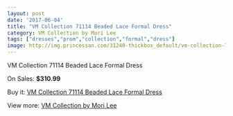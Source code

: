 ```yaml
---
layout: post
date: '2017-06-04'
title: "VM Collection 71114 Beaded Lace Formal Dress"
category: VM Collection by Mori Lee
tags: ["dresses","prom","collection","formal","dress"]
image: http://img.princessan.com/31240-thickbox_default/vm-collection-71114-beaded-lace-formal-dress.jpg
---
```

VM Collection 71114 Beaded Lace Formal Dress

On Sales: **$310.99**
<a href="https://www.princessan.com/en/vm-collection-by-mori-lee/14175-vm-collection-71114-beaded-lace-formal-dress.html"><amp-img layout="responsive" width="600" height="600" src="//img.princessan.com/31240-thickbox_default/vm-collection-71114-beaded-lace-formal-dress.jpg" alt="VM Collection 71114 Beaded Lace Formal Dress 0" /></a>
<a href="https://www.princessan.com/en/vm-collection-by-mori-lee/14175-vm-collection-71114-beaded-lace-formal-dress.html"><amp-img layout="responsive" width="600" height="600" src="//img.princessan.com/31243-thickbox_default/vm-collection-71114-beaded-lace-formal-dress.jpg" alt="VM Collection 71114 Beaded Lace Formal Dress 1" /></a>
<a href="https://www.princessan.com/en/vm-collection-by-mori-lee/14175-vm-collection-71114-beaded-lace-formal-dress.html"><amp-img layout="responsive" width="600" height="600" src="//img.princessan.com/31242-thickbox_default/vm-collection-71114-beaded-lace-formal-dress.jpg" alt="VM Collection 71114 Beaded Lace Formal Dress 2" /></a>
<a href="https://www.princessan.com/en/vm-collection-by-mori-lee/14175-vm-collection-71114-beaded-lace-formal-dress.html"><amp-img layout="responsive" width="600" height="600" src="//img.princessan.com/31241-thickbox_default/vm-collection-71114-beaded-lace-formal-dress.jpg" alt="VM Collection 71114 Beaded Lace Formal Dress 3" /></a>

Buy it: [VM Collection 71114 Beaded Lace Formal Dress](https://www.princessan.com/en/vm-collection-by-mori-lee/14175-vm-collection-71114-beaded-lace-formal-dress.html "VM Collection 71114 Beaded Lace Formal Dress")

View more: [VM Collection by Mori Lee](https://www.princessan.com/en/73-vm-collection-by-mori-lee "VM Collection by Mori Lee")